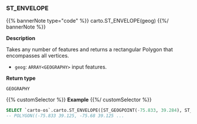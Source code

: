 ### ST_ENVELOPE

{{% bannerNote type="code" %}}
carto.ST_ENVELOPE(geog)
{{%/ bannerNote %}}

**Description**

Takes any number of features and returns a rectangular Polygon that encompasses all vertices.

* `geog`: `ARRAY<GEOGRAPHY>` input features.

**Return type**

`GEOGRAPHY`

{{% customSelector %}}
**Example**
{{%/ customSelector %}}

``` sql
SELECT `carto-os`.carto.ST_ENVELOPE([ST_GEOGPOINT(-75.833, 39.284), ST_GEOGPOINT(-75.6, 39.984), ST_GEOGPOINT(-75.221, 39.125)]);
-- POLYGON((-75.833 39.125, -75.68 39.125 ...
```
